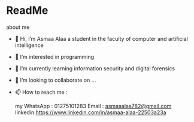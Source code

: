 # ReadMe
about me

- 👋 Hi, I’m Asmaa Alaa a student in the faculty of computer and artificial intelligence 
- 👀 I’m interested in programming 
- 🌱 I’m currently learning information security and digital forensics 
- 💞️ I’m looking to collaborate on ...
- 📫 How to reach me :
  
    my WhatsApp : 01275101283
    Email : asmaaalaa782@gmail.com
    linkedin:https://www.linkedin.com/in/asmaa-alaa-22503a23a

<!---
alaaasmaa/alaaasmaa is a ✨ special ✨ repository because its `README.md` (this file) appears on your GitHub profile.
You can click the Preview link to take a look at your changes.
--->
